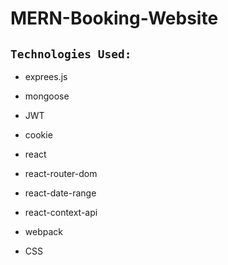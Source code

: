 # MERN-Booking-Website

## `Technologies Used:`
- exprees.js
- mongoose
- JWT
- cookie

- react
- react-router-dom
- react-date-range
- react-context-api
- webpack
- CSS